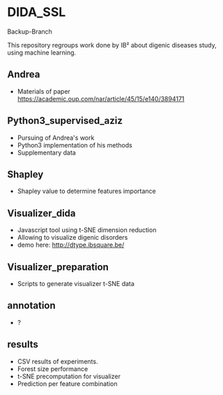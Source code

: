 # DIDA_SSL

Backup-Branch

This repository regroups work done by IB² about digenic diseases study, using machine learning. 

## Andrea
- Materials of paper https://academic.oup.com/nar/article/45/15/e140/3894171

## Python3_supervised_aziz
- Pursuing of Andrea's work
- Python3 implementation of his methods
- Supplementary data

## Shapley
- Shapley value to determine features importance

## Visualizer_dida
- Javascript tool using t-SNE dimension reduction
- Allowing to visualize digenic disorders
- demo here: http://dtype.ibsquare.be/

## Visualizer_preparation
- Scripts to generate visualizer t-SNE data

## annotation
- ?

## results
- CSV results of experiments.
- Forest size performance
- t-SNE precomputation for visualizer
- Prediction per feature combination
